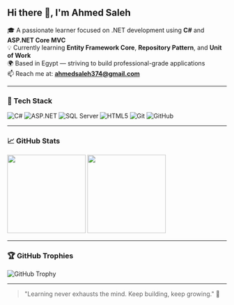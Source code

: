 <h2>Hi there 👋, I'm Ahmed Saleh</h2>

🎓 A passionate learner focused on .NET development using **C#** and **ASP.NET Core MVC**  
💡 Currently learning **Entity Framework Core**, **Repository Pattern**, and **Unit of Work**  
🌍 Based in Egypt — striving to build professional-grade applications  
📫 Reach me at: **ahmedsaleh374@gmail.com**

---

### 🧰 Tech Stack

![C#](https://img.shields.io/badge/C%23-239120?style=flat&logo=c-sharp&logoColor=white)
![ASP.NET](https://img.shields.io/badge/ASP.NET-512BD4?style=flat&logo=.net&logoColor=white)
![SQL Server](https://img.shields.io/badge/SQL_Server-CC2927?style=flat&logo=microsoft-sql-server&logoColor=white)
![HTML5](https://img.shields.io/badge/HTML5-E34F26?style=flat&logo=html5&logoColor=white)
![Git](https://img.shields.io/badge/Git-F05032?style=flat&logo=git&logoColor=white)
![GitHub](https://img.shields.io/badge/GitHub-181717?style=flat&logo=github&logoColor=white)

---

### 📈 GitHub Stats

<p>
  <img src="https://github-readme-stats.vercel.app/api?username=ahmedsaleh374&show_icons=true&theme=default" height="180" />
  <img src="https://github-readme-stats.vercel.app/api/top-langs/?username=ahmedsaleh374&layout=compact&theme=default" height="180" />
</p>

---

### 🏆 GitHub Trophies

![GitHub Trophy](https://github-profile-trophy.vercel.app/?username=ahmedsaleh374&theme=flat&no-bg=true&margin-w=10)

---

> "Learning never exhausts the mind. Keep building, keep growing." 🚀

